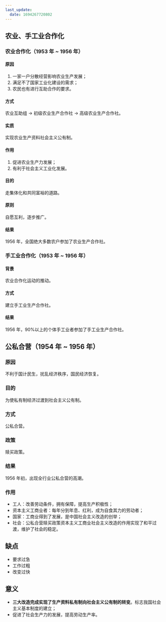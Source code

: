 ```yaml
---
last_update:
  date: 1694267720802
---
```


## 农业、手工业合作化

### 农业合作化（1953 年 ~ 1956 年）

#### 原因

1. 一家一户分散经营影响农业生产发展；
2. 满足不了国家工业化建设的需求；
3. 农民也有进行互助合作的要求。

#### 方式

农业互助组 $\to$ 初级农业生产合作社 $\to$ 高级农业生产合作社。

#### 实质

实现农业生产资料社会主义公有制。

#### 作用

1. 促进农业生产力发展；
2. 有利于社会主义工业化发展。

#### 目的

走集体化和共同富裕的道路。

#### 原则

自愿互利，逐步推广。

#### 结果

1956 年，全国绝大多数农户参加了农业生产合作社。

### 手工业合作化（1953 年 ~ 1956 年）

#### 背景

农业合作化运动的推动。

#### 方式

建立手工业生产合作社。

#### 结果

1956 年，90%以上的个体手工业者参加了手工业生产合作社。

## 公私合营（1954 年 ~ 1956 年）

### 原因

不利于国计民生，扰乱经济秩序，国民经济恢复。

### 目的

为使私有制经济过渡到社会主义公有制。

### 方式

公私合营。

### 政策

赎买政策。

### 结果

1956 年初，出现全行业公私合营的高潮。

### 作用

- 工人：改善劳动条件，拥有保障，提高生产积极性；
- 资本主义工商业者：每年分到年息、红利，成为自食其力的劳动者；
- 国家：工商业得到了发展，是中国社会主义改造的创举；
- 社会：公私合营赎买政策资本主义工商业社会主义改造的作用实现了和平过渡，维护了社会的稳定。

## 缺点

- 要求过急
- 工作过粗
- 改变过快

## 意义

- **三大改造完成实现了生产资料私有制向社会主义公有制的转变**。标志我国社会主义基本制度的建立；
- 促进了社会生产力的发展，提高劳动生产率。
